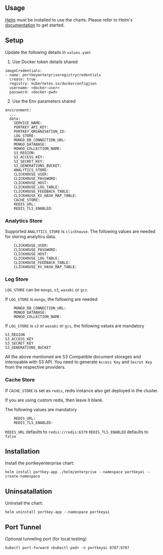 ## Usage

[Helm](https://helm.sh) must be installed to use the charts.  Please refer to
Helm's [documentation](https://helm.sh/docs) to get started.

## Setup
Update the following details in `values.yaml`
1. Use Docker token details shared
```
imageCredentials:
- name: portkeyenterpriseregistrycredentials
  create: true
  registry: kubernetes.io/dockerconfigjson
  username: <docker-user>
  password: <docker-pwd>
```

2. Use the Env parameters shared

```
environment:
  ...
  data:
    SERVICE_NAME: 
    PORTKEY_API_KEY: 
    PORTKEY_ORGANISATION_ID: 
    LOG_STORE: 
    MONGO_DB_CONNECTION_URL: 
    MONGO_DATABASE: 
    MONGO_COLLECTION_NAME: 
    S3_REGION: 
    S3_ACCESS_KEY: 
    S3_SECRET_KEY: 
    S3_GENERATIONS_BUCKET: 
    ANALYTICS_STORE: 
    CLICKHOUSE_USER: 
    CLICKHOUSE_PASSWORD: 
    CLICKHOUSE_HOST: 
    CLICKHOUSE_LOG_TABLE: 
    CLICKHOUSE_FEEDBACK_TABLE: 
    CLICKHOUSE_KV_HASH_MAP_TABLE:
    CACHE_STORE: 
    REDIS_URL: 
    REDIS_TLS_ENABLED: 
```
### Analytics Store

Supported `ANALYTICS_STORE` is `clickhouse`.
The following values are needed for storing analytics data.

```
    CLICKHOUSE_USER: 
    CLICKHOUSE_PASSWORD: 
    CLICKHOUSE_HOST: 
    CLICKHOUSE_LOG_TABLE: 
    CLICKHOUSE_FEEDBACK_TABLE: 
    CLICKHOUSE_KV_HASH_MAP_TABLE:
```

### Log Store
`LOG_STORE` can be `mongo`, `s3`, `wasabi` or `gcs`.

If `LOG_STORE` is `mongo`, the following are needed
```
    MONGO_DB_CONNECTION_URL: 
    MONGO_DATABASE: 
    MONGO_COLLECTION_NAME: 
```

If `LOG_STORE` is `s3` or `wasabi` or `gcs`, the following values are mandatory
```
S3_REGION
S3_ACCESS_KEY
S3_SECRET_KEY
S3_GENERATIONS_BUCKET
```

All the above mentioned are S3 Compatible document storages and interopable with S3 API. You need to  generate `Access Key` and `Secret Key` from the respective providers.

### Cache Store
If `CACHE_STORE` is set as `redis`, redis instance also get deployed in the cluster. 

If you are using custom redis, then leave it blank.

The following values are mandatory

```
    REDIS_URL: 
    REDIS_TLS_ENABLED: 
```

`REDIS_URL` defaults to `redis://redis:6379`
`REDIS_TLS_ENABLED` defaults to `false`

## Installation
Install the portkeyenterprise chart:

    helm install portkey-app ./helm/enterprise --namespace portkeyai --create-namespace  

## Uninsatallation
Uninstall the chart:

    helm uninstall portkey-app --namespace portkeyai 

## Port Tunnel
Optional tunneling port (for local testing)

    kubectl port-forward <kubectl-pod> -n portkeyai 8787:8787